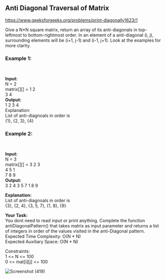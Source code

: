 <h2>Anti Diagonal Traversal of Matrix</h2>

https://www.geeksforgeeks.org/problems/print-diagonally1623/1

Give a N*N square matrix, return an array of its anti-diagonals in top-leftmost to bottom-rightmost order. In an element of a anti-diagonal (i, j), surrounding elements will be (i+1, j-1) and (i-1, j+1). Look at the examples for more clarity.
 <br>
<h3>Example 1:</h3> <br>

**Input:** <br>
N = 2 <br>
matrix[][] = 1 2 <br>
            3 4 <br>
**Output:** <br>
1 2 3 4 <br>
Explanation: <br>
List of anti-diagnoals in order is <br>
{1}, {2, 3}, {4} <br>

<h3>Example 2:</h3> <br>

**Input:** <br>
N = 3 <br>
matrix[][] = 3 2 3 <br>
            4 5 1 <br>
            7 8 9 <br>
**Output:** <br>
3 2 4 3 5 7 1 8 9 <br>

**Explanation:** <br>
List of anti-diagnoals in order is <br>
{3}, {2, 4}, {3, 5, 7}, {1, 8}, {9} <br>

**Your Task:** <br>
You dont need to read input or print anything. Complete the function antiDiagonalPattern() that takes matrix as input parameter and returns a list of integers in order of the values visited in the anti-Diagonal pattern. 
 <br>
Expected Time Complexity: O(N * N) <br>
Expected Auxiliary Space: O(N * N) <br>
 

Constraints: <br>
1 <= N <= 100 <br>
0 <= mat[i][j] <= 100 <br>

![Screenshot (419)](https://github.com/shanvii/DSA-GFG-Coding-questions/assets/81086303/b6ed59a9-e192-4434-81df-f3d99468967e)
